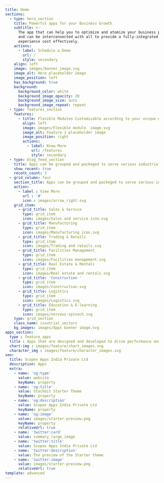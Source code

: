 ```yaml
---
title: Home
sections:
  - type: hero_section
    title: Powerful apps for your Business Growth
    subtitle: >-
      The app that can help you to optimize and atomize your business processes
      and can be interconnected with all to provide a fully-integrated
      experience cost effectively.
    actions:
      - label: Schedule a Demo
        url: /
        style: secondary
    align: left
    image: images/banner_image.svg
    image_alt: Hero placeholder image
    image_position: left
    has_background: true
    background:
      background_color: white
      background_image_opacity: 20
      background_image_size: auto
      background_image_repeat: repeat
  - type: features_section
    features:
      - title: Flexible Modules Customizable according to your unique needs
        align: left
        image: images/Flexible module  image.svg
        image_alt: Feature 1 placeholder image
        image_position: right
        actions:
          - label: Know More
            url: /features
            style: secondary
  - type: blog_feed_section
    title: Apps can be grouped and packeged to serve various industrial sectors
    show_recent: true
    recent_count: 3
  - grid_column: four
    section_title: Apps can be grouped and packeged to serve various industrial sectors
    action: 
      - label : View More
        url : '#'
        icon : images/arrow_right.svg
    grid_item:
      - grid_title: Sales & Service
        type: grid_item
        icon: images/Sales and service icon.svg
      - grid_title: Manufacturing
        type: grid_item
        icon: images/Manufacturing icon.svg
      - grid_title: Trading & Retails
        type: grid_item
        icon: images/Trading and retails.svg
      - grid_title: Facilities Management
        type: grid_item
        icon: images/Facilities management.svg
      - grid_title: Real Estate & Rentals
        type: grid_item
        icon: images/Real estate and rentals.svg
      - grid_title: 'Construction '
        type: grid_item
        icon: images/Construction.svg
      - grid_title: Logistics
        type: grid_item
        icon: images/Logistics.svg
      - grid_title: Education & E-learning
        type: grid_item
        icon: images/nervous-spinach.svg
    type: grid_section
    class_name: insutrial_sectors
    bg_images: images/Apps banner image.svg
apps_section:
  type : feature_apps
  title : Apps that are designed and developed to drive performance and resolve issues faster.
  chart-img : images/feature/chart_images.svg
  character_img : images/feature/character_images.svg
seo:
  title: Scopex Apps India Private Ltd
  description: Apps 
  extra:
    - name: 'og:type'
      value: website
      keyName: property
    - name: 'og:title'
      value: Stackbit Starter Theme
      keyName: property
    - name: 'og:description'
      value: Scopex Apps India Private Ltd
      keyName: property
    - name: 'og:image'
      value: images/starter-preview.png
      keyName: property
      relativeUrl: true
    - name: 'twitter:card'
      value: summary_large_image
    - name: 'twitter:title'
      value: Scopex Apps India Private Ltd
    - name: 'twitter:description'
      value: The preview of the Starter theme
    - name: 'twitter:image'
      value: images/starter-preview.png
      relativeUrl: true
template: advanced
---
```


